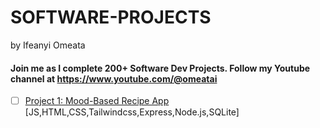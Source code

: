 # SOFTWARE-PROJECTS

by Ifeanyi Omeata

#### Join me as I complete 200+ Software Dev Projects. Follow my Youtube channel at https://www.youtube.com/@omeatai

- [ ] [Project 1: Mood-Based Recipe App](https://github.com/omeatai/SOFTWARE-PROJECTS/blob/main/projects/1-mood-based-recipe-app.md) [JS,HTML,CSS,Tailwindcss,Express,Node.js,SQLite]
